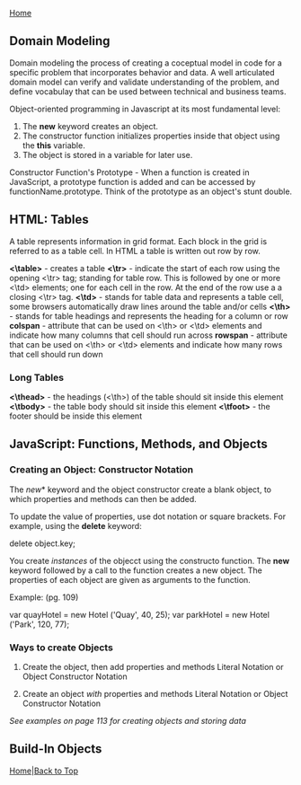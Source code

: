 [Home](README.md)  

## Domain Modeling

Domain modeling the process of creating a coceptual model in code for a specific problem that incorporates behavior and data. A well articulated domain model can verify and validate understanding of the problem, and define vocabulay that can be used between technical and business teams.  

Object-oriented programming in Javascript at its most fundamental level:
  1. The **new** keyword creates an object.
  1. The constructor function initializes properties inside that object using the **this** variable.
  1. The object is stored in a variable for later use.  

Constructor Function's Prototype - When a function is created in JavaScript, a prototype function is added and can be accessed by functionName.prototype. Think of the prototype as an object's stunt double.

## HTML: Tables

A table represents information in grid format. Each block in the grid is referred to as a table cell. In HTML a table is written out row by row.  

**<\table>** - creates a table
**<\tr>** - indicate the start of each row using the opening <\tr> tag; standing for table row. This is followed by one or more <\td> elements; one for each cell in the row. At the end of the row use a a closing <\tr> tag.
**<\td>** - stands for table data and represents a table cell, some browsers automatically draw lines around the table and/or cells
**<\th>** - stands for table headings and represents the heading for a column or row
**colspan** - attribute that can be used on <\th> or <\td> elements and indicate how many columns that cell should run across
**rowspan** - attribute that can be used on <\th> or <\td> elements and indicate how many rows that cell should run down  

### Long Tables

**<\thead>** - the headings (<\th>) of the table should sit inside this element
**<\tbody>** - the table body should sit inside this element
**<\tfoot>** - the footer should be inside this element  

## JavaScript: Functions, Methods, and Objects

### Creating an Object: Constructor Notation

The *new** keyword and the object constructor create a blank object, to which properties and methods can then be added.  

To update the value of properties, use dot notation or square brackets. For example, using the **delete** keyword:  

delete object.key;  

You create *instances* of the objecct using the constructo function. The **new** keyword followed by a call to the function creates a new object. The properties of each object are given as arguments to the function.  

Example: (pg. 109)

var quayHotel = new Hotel ('Quay', 40, 25);
var parkHotel = new Hotel ('Park', 120, 77);  

### Ways to create Objects

  1. Create the object, then add properties and methods
      Literal Notation or Object Constructor Notation

  1. Create an object *with* properties and methods
      Literal Notation or Object Constructor Notation

*See examples on page 113 for creating objects and storing data*  

## Build-In Objects




[Home](README.md)|[Back to Top](class-07.md)
